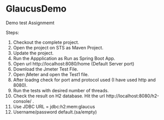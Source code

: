 # GlaucusDemo
Demo test Assignmemt

Steps:
1. Checkout the complete project. 
2. Open the project on STS as Maven Project.
3. Update the project.
4. Run the Appplication as Run as Spring Boot App.
5. Open url http://localhost:8080/home (Default Server port)
6. Download the Jmeter Test File.
7. Open jMeter and open the Test1 file.
8. After loadng check for port amd protocol used (I have used http and 8080).
9. Run the tests with desired number of threads.
10. Check the result on H2 database. Hit the url http://localhost:8080/h2-console/ .
11. Use JDBC URL = jdbc:h2:mem:glaucus
12. Username/password default.(sa/empty)
